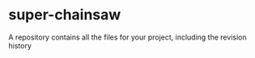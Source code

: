 # super-chainsaw
A repository contains all the files for your project, including the revision history
